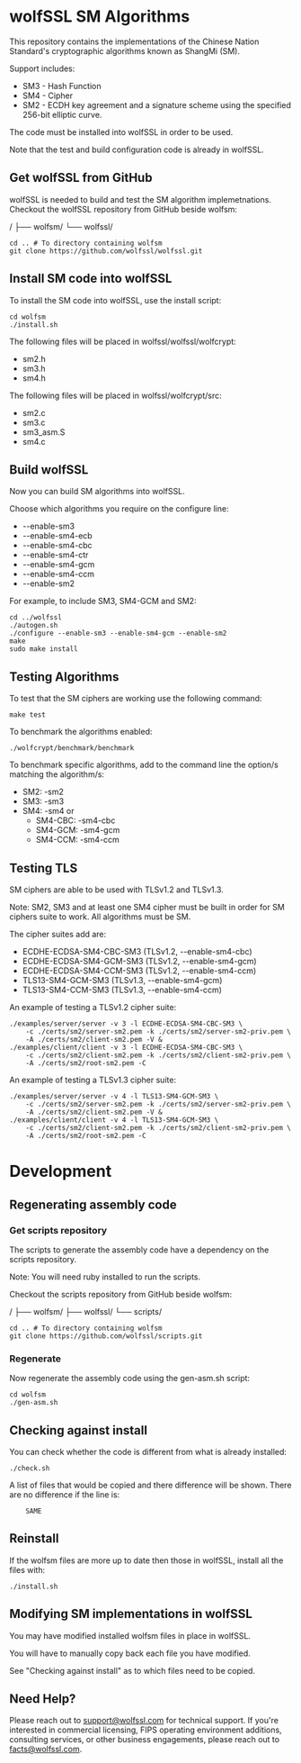 
# wolfSSL SM Algorithms

This repository contains the implementations of the Chinese Nation Standard's
cryptographic algorithms known as ShangMi (SM).

Support includes:
* SM3 - Hash Function
* SM4 - Cipher
* SM2 - ECDH key agreement and a signature scheme using the specified 256-bit elliptic curve.

The code must be installed into wolfSSL in order to be used.

Note that the test and build configuration code is already in wolfSSL.

## Get wolfSSL from GitHub

wolfSSL is needed to build and test the SM algorithm implemetnations.
Checkout the wolfSSL repository from GitHub beside wolfsm:

 <install-dir>/
 ├── wolfsm/
 └── wolfssl/

```
cd .. # To directory containing wolfsm
git clone https://github.com/wolfssl/wolfssl.git
```

## Install SM code into wolfSSL

To install the SM code into wolfSSL, use the install script:

```
cd wolfsm
./install.sh
```

The following files will be placed in wolfssl/wolfssl/wolfcrypt:
* sm2.h
* sm3.h
* sm4.h

The following files will be placed in wolfssl/wolfcrypt/src:
* sm2.c
* sm3.c
* sm3_asm.S
* sm4.c

## Build wolfSSL

Now you can build SM algorithms into wolfSSL.

Choose which algorithms you require on the configure line:
* --enable-sm3
* --enable-sm4-ecb
* --enable-sm4-cbc
* --enable-sm4-ctr
* --enable-sm4-gcm
* --enable-sm4-ccm
* --enable-sm2

For example, to include SM3, SM4-GCM and SM2:

```
cd ../wolfssl
./autogen.sh
./configure --enable-sm3 --enable-sm4-gcm --enable-sm2
make
sudo make install
```

## Testing Algorithms

To test that the SM ciphers are working use the following command:

```
make test
```

To benchmark the algorithms enabled:

```
./wolfcrypt/benchmark/benchmark
```

To benchmark specific algorithms, add to the command line the option/s matching
the algorithm/s:
* SM2: -sm2
* SM3: -sm3
* SM4: -sm4 or
  * SM4-CBC: -sm4-cbc
  * SM4-GCM: -sm4-gcm
  * SM4-CCM: -sm4-ccm

## Testing TLS

SM ciphers are able to be used with TLSv1.2 and TLSv1.3.

Note: SM2, SM3 and at least one SM4 cipher must be built in order for SM
ciphers suite to work. All algorithms must be SM.

The cipher suites add are:
  - ECDHE-ECDSA-SM4-CBC-SM3 (TLSv1.2, --enable-sm4-cbc)
  - ECDHE-ECDSA-SM4-GCM-SM3 (TLSv1.2, --enable-sm4-gcm)
  - ECDHE-ECDSA-SM4-CCM-SM3 (TLSv1.2, --enable-sm4-ccm)
  - TLS13-SM4-GCM-SM3 (TLSv1.3, --enable-sm4-gcm)
  - TLS13-SM4-CCM-SM3 (TLSv1.3, --enable-sm4-ccm)

An example of testing a TLSv1.2 cipher suite:

```
./examples/server/server -v 3 -l ECDHE-ECDSA-SM4-CBC-SM3 \
    -c ./certs/sm2/server-sm2.pem -k ./certs/sm2/server-sm2-priv.pem \
    -A ./certs/sm2/client-sm2.pem -V &
./examples/client/client -v 3 -l ECDHE-ECDSA-SM4-CBC-SM3 \
    -c ./certs/sm2/client-sm2.pem -k ./certs/sm2/client-sm2-priv.pem \
    -A ./certs/sm2/root-sm2.pem -C
```

An example of testing a TLSv1.3 cipher suite:

```
./examples/server/server -v 4 -l TLS13-SM4-GCM-SM3 \
    -c ./certs/sm2/server-sm2.pem -k ./certs/sm2/server-sm2-priv.pem \
    -A ./certs/sm2/client-sm2.pem -V &
./examples/client/client -v 4 -l TLS13-SM4-GCM-SM3 \
    -c ./certs/sm2/client-sm2.pem -k ./certs/sm2/client-sm2-priv.pem \
    -A ./certs/sm2/root-sm2.pem -C
```

# Development

## Regenerating assembly code

### Get scripts repository

The scripts to generate the assembly code have a dependency on the scripts
repository.

Note: You will need ruby installed to run the scripts.

Checkout the scripts repository from GitHub beside wolfsm:

 <install-dir>/
 ├── wolfsm/
 ├── wolfssl/
 └── scripts/

```
cd .. # To directory containing wolfsm
git clone https://github.com/wolfssl/scripts.git
```

### Regenerate

Now regenerate the assembly code using the gen-asm.sh script:

```
cd wolfsm
./gen-asm.sh
```

## Checking against install

You can check whether the code is different from what is already installed:

```
./check.sh
```

A list of files that would be copied and there difference will be shown.
There are no difference if the line is:

```
    SAME
```

## Reinstall

If the wolfsm files are more up to date then those in wolfSSL, install all the files with:

```
./install.sh
```

## Modifying SM implementations in wolfSSL

You may have modified installed wolfsm files in place in wolfSSL.

You will have to manually copy back each file you have modified.

See "Checking against install" as to which files need to be copied.

## Need Help?

Please reach out to support@wolfssl.com for technical support. If you're
interested in commercial licensing, FIPS operating environment additions,
consulting services, or other business engagements, please reach out to
facts@wolfssl.com.

